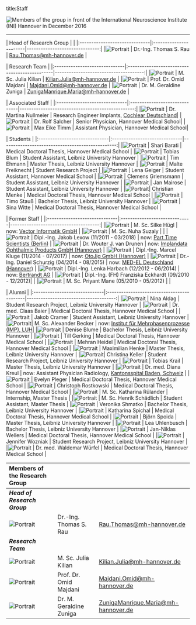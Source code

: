 title:Staff

![Members of the group in front of the International Neuroscience Institute (INI) Hannover in December 2016](staff/IMG_3688_cut.jpg "Members of the group in front of the International Neuroscience Institute (INI) Hannover in December 2016")

- - - 


| Head of Research Group                                   |                                      |
|:------------------------------|:-----------------------|-------------------------------:|
|![Portrait](staff/Thomas.jpg)         | Dr.-Ing. Thomas S. Rau | Rau.Thomas@mh-hannover.de   |


| Research Team                                                                                                      |
|:------------------------------|:----------------------------------------------|--------------------------------------:|
|![Portrait](staff/empty.jpg)  | M. Sc. Julia Kilian                       | Kilian.Julia@mh-hannover.de |
|![Portrait](staff/Omid.jpg)    | Prof. Dr. Omid Majdani                     | Majdani.Omid@mh-hannover.de        |
|![Portrait](staff/geraldine.jpg)	| Dr. M. Geraldine Zuniga					 | ZunigaManrique.Maria@mh-hannover.de	  |





| Associated Staff																	|
|:------------------------------|:------------------------------|-------------------------------------------------:|
|![Portrait](staff/empty.jpg) | Dr. Martina Nullmeier					| Research Engineer Implants, [Cochlear Deutschland](http://www.cochlear.de)|
|![Portrait](staff/rolf.jpg) | Dr. Rolf Salcher                   		| Senior Physician, Hannover Medical School|
|![Portrait](staff/maxt.png) | Max Eike Timm     						| Assistant Physician, Hannover Medical School|




| Students                                                                                             |
|:------------------------------|:------------------------------|-------------------------------------------------:|
|![Portrait](staff/empty.jpg) 	| Shari Barati								| Medical Doctoral Thesis, Hannover Medical School 	|
|![Portrait](staff/tobias.png) 	| Tobias Blum 								| Student Assistant, Leibniz University Hannover      |
|![Portrait](staff/empty.jpg) 	| Tim Ehmann                  | Master Thesis, Leibniz University Hannover |
|![Portrait](staff/empty.jpg) 	| Malte Freiknecht            | Student Research Project |
|![Portrait](staff/lena.jpg)	| Lena Geiger								| Student Assistant, Hannover Medical School		| 
|![Portrait](staff/empty.jpg) 	| Clemens Griemsmann						| Student Assistant, Leibniz University Hannover      |
|![Portrait](staff/empty.jpg)	| Jan Mairose								| Student Assistant, Leibniz University Hannover 	| 
|![Portrait](staff/christianm.png)| Christian Menke							| Medical Doctoral Thesis, Hannover Medical School	|
|![Portrait](staff/empty.jpg)   | Timo Stauß                  | Bachelor Thesis, Leibniz University Hannover | 
|![Portrait](staff/empty.jpg) 	| Sina Witte 				    			| Medical Doctoral Thesis, Hannover Medical School  |



| Former Staff																							|
|:------------------------------|:------------------------------|--------------------------------------:|
|![Portrait](staff/empty.jpg)  	| M. Sc. Silke Hügl                			 | now: [Vector Informatik GmbH](https://www.vector.com/de/de/) 	|
|![Portrait](staff/nuha.jpg) 	  | M. Sc. Nuha Suzaly			   			 |     	|
|![Portrait](staff/Jakob.jpg)   | Dipl.-Ing. Jakob Lexow (11/2011 - 03/2018) | now: [Part Time Scientists (Berlin)](https://ptscientists.com/)         |
|![Portrait](staff/Wouter.jpg)  | Dr. Wouter J. van Drunen                   | now: [Implandata Ophthalmic Products GmbH (Hannover)](http://www.implandata.com) |
|![Portrait](staff/Marcel.jpg)  | Dipl.-Ing. Marcel Kluge (11/2014 - 07/2017)	| now: [OtoJig GmbH (Hannover)](http://www.otojig.com/)  |
|![Portrait](staff/daniel.png)  | Dr.-Ing. Daniel Schurzig  (04/2014 - 08/2015) | now: [MED-EL Deutschland (Hannover)](www.medel.com) |
|![Portrait](staff/lenka.png)   | Dipl.-Ing. Lenka Harbach  (12/2012 - 06/2014) | now: [Bertrandt AG](https://www.bertrandt.com/)                          				|
|![Portrait](staff/empty.jpg)    | Dipl.-Ing. (FH) Franziska Eckhardt  (09/2010 - 12/2012)|                           		|
|![Portrait](staff/empty.jpg)    | M. Sc. Priyant Mane  (05/2010 - 05/2012)   |  |



| Alumni                                                                                            |
|:------------------------------|:-------------------------------------------|--------------------------------------:|
|![Portrait](staff/empty.jpg) 	| Nina Aldag								| Student Research Project, Leibniz University Hannover 	|
|![Portrait](staff/empty.jpg) 	  | Dr. med. Claas Baier					| Medical Doctoral Thesis, Hannover Medical School	|
|![Portrait](staff/jakobc.jpg)	| Jakob Cramer 								| Student Assistant, Leibniz University Hannover     |
|![Portrait](staff/alexbecker.jpg)| M. Sc. Alexander Becker 				| now: [Institut für Mehrphasenprozesse (IMP), LUH](https://www.imp.uni-hannover.de/11.html?&no_cache=1&tx_tkinstpersonen_pi1%5Balias%5D=Becker1)|
|![Portrait](staff/deniseb.png)   | Denise Blume 							| Bachelor Thesis, Leibniz University Hannover      |
|![Portrait](staff/till.jpg) 	    | Till Gerking								| Medical Doctoral Thesis, Hannover Medical School	|
|![Portrait](staff/empty.jpg) 	  | Mehran Heidel 							| Medical Doctoral Thesis, Hannover Medical School	|
|![Portrait](staff/max.png)		  | Maximilian Henke						| Master Thesis, Leibniz University Hannover   		|
|![Portrait](staff/christina.jpg)| Christina Keller				    		| Student Research Project, Leibniz University Hannover  |
|![Portrait](staff/empty.jpg) 	  | Tobias Krail								| Master Thesis, Leibniz University Hannover      |
|![Portrait](staff/Diana.jpg) 	  | Dr. med. Diana Kreul					| now: Assistant Physician Radiology, [Kantonsspital Baden, Schweiz](https://www.kantonsspitalbaden.ch/Fachbereiche/Radiologie/index.html)	|
|![Portrait](staff/evelynp.png)   | Evelyn Pleger							   	| Medical Doctoral Thesis, Hannover Medical School	|
|![Portrait](staff/christoph.jpg) | Christoph Rostkowski					| Medical Doctoral Thesis, Hannover Medical School	|
|![Portrait](staff/katharina.jpg) | M. Sc. Katharina Rülander				| Internship, Master Thesis							 |
|![Portrait](staff/henrik.png)	  | M. Sc. Henrik Schädlich				 	| Student Assistant, Master Thesis   |
|![Portrait](staff/empty.jpg) 	  | Veronika Shmatko						| Bachelor Thesis, Leibniz University Hannover		|
|![Portrait](staff/empty.jpg) 	  | Katharina Spichal							| Medical Doctoral Thesis, Hannover Medical School	|
|![Portrait](staff/bjoern.jpg)	  | Björn Spoida							| Master Thesis, Leibniz University Hannover   		|
|![Portrait](staff/lea.png)		    | Lea Uhlenbusch 							| Bachelor Thesis, Leibniz University Hannover      |
|![Portrait](staff/empty.jpg) 	| Jan-Niklas Wellers						| Medical Doctoral Thesis, Hannover Medical School  |
|![Portrait](staff/jennifer.jpg)  | Jennifer Wozniak				    	| Student Research Project, Leibniz University Hannover  |
|![Portrait](staff/empty.jpg) 	  | Dr. med. Waldemar Würfel				| Medical Doctoral Thesis, Hannover Medical School	|




| Members of the Research Group                                    |||
|:---------|:-----------------------|:-------------------------------|
| ***Head of Research Group*** |||
|![Portrait](staff/Thomas.jpg)         | Dr.-Ing. Thomas S. Rau | Rau.Thomas@mh-hannover.de   |
| ***Research Team*** |||
|![Portrait](staff/empty.jpg)  | M. Sc. Julia Kilian                       | Kilian.Julia@mh-hannover.de |
|![Portrait](staff/Omid.jpg)    | Prof. Dr. Omid Majdani                     | Majdani.Omid@mh-hannover.de        |
|![Portrait](staff/geraldine.jpg)	| Dr. M. Geraldine Zuniga					 | ZunigaManrique.Maria@mh-hannover.de	  |

